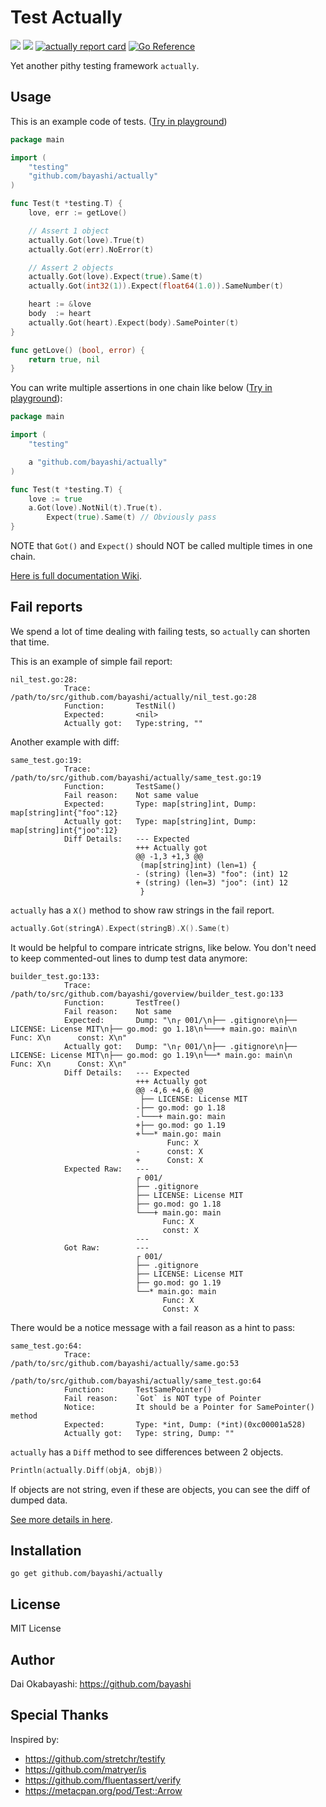 # Test Actually

<a href="https://github.com/bayashi/actually/blob/main/LICENSE"><img src="https://img.shields.io/badge/LICENSE-MIT-GREEN.png"></a>
<a href="https://github.com/bayashi/actually/actions"><img src="https://github.com/bayashi/actually/workflows/main/badge.svg?_t=1681289447"/></a>
<a href="https://goreportcard.com/report/github.com/bayashi/actually" title="actually report card" target="_blank"><img src="https://goreportcard.com/badge/github.com/bayashi/actually" alt="actually report card"></a>
<a href="https://pkg.go.dev/github.com/bayashi/actually" target="_blank"><img src="https://pkg.go.dev/badge/github.com/bayashi/actually.svg" alt="Go Reference"></a>

Yet another pithy testing framework `actually`.

## Usage

This is an example code of tests. ([Try in playground](https://go.dev/play/p/Ut-hIr3vmYQ))

```go
package main

import (
    "testing"
    "github.com/bayashi/actually"
)

func Test(t *testing.T) {
    love, err := getLove()

    // Assert 1 object
    actually.Got(love).True(t)
    actually.Got(err).NoError(t)

    // Assert 2 objects
    actually.Got(love).Expect(true).Same(t)
    actually.Got(int32(1)).Expect(float64(1.0)).SameNumber(t)

    heart := &love
    body  := heart
    actually.Got(heart).Expect(body).SamePointer(t)
}

func getLove() (bool, error) {
    return true, nil
}
```

You can write multiple assertions in one chain like below ([Try in playground](https://go.dev/play/p/GxCV1Ubg6Uo)):

```go
package main

import (
	"testing"

	a "github.com/bayashi/actually"
)

func Test(t *testing.T) {
    love := true
    a.Got(love).NotNil(t).True(t).
        Expect(true).Same(t) // Obviously pass
}
```

NOTE that `Got()` and `Expect()` should NOT be called multiple times in one chain.

[Here is full documentation Wiki](https://github.com/bayashi/actually/wiki).

## Fail reports

We spend a lot of time dealing with failing tests, so `actually` can shorten that time.

This is an example of simple fail report:

```
nil_test.go:28:
            Trace:          /path/to/src/github.com/bayashi/actually/nil_test.go:28
            Function:       TestNil()
            Expected:       <nil>
            Actually got:   Type:string, ""
```

Another example with diff:

```
same_test.go:19:
            Trace:          /path/to/src/github.com/bayashi/actually/same_test.go:19
            Function:       TestSame()
            Fail reason:    Not same value
            Expected:       Type: map[string]int, Dump: map[string]int{"foo":12}
            Actually got:   Type: map[string]int, Dump: map[string]int{"joo":12}
            Diff Details:   --- Expected
                            +++ Actually got
                            @@ -1,3 +1,3 @@
                             (map[string]int) (len=1) {
                            - (string) (len=3) "foo": (int) 12
                            + (string) (len=3) "joo": (int) 12
                             }
```

`actually` has a `X()` method to show raw strings in the fail report.

```go
actually.Got(stringA).Expect(stringB).X().Same(t)
```

It would be helpful to compare intricate strigns, like below. You don't need to keep commented-out lines to dump test data anymore:

```
builder_test.go:133:
            Trace:          /path/to/src/github.com/bayashi/goverview/builder_test.go:133
            Function:       TestTree()
            Fail reason:    Not same
            Expected:       Dump: "\n┌ 001/\n├── .gitignore\n├── LICENSE: License MIT\n├── go.mod: go 1.18\n└───+ main.go: main\n      Func: X\n      const: X\n"
            Actually got:   Dump: "\n┌ 001/\n├── .gitignore\n├── LICENSE: License MIT\n├── go.mod: go 1.19\n└──* main.go: main\n      Func: X\n      Const: X\n"
            Diff Details:   --- Expected
                            +++ Actually got
                            @@ -4,6 +4,6 @@
                             ├── LICENSE: License MIT
                            -├── go.mod: go 1.18
                            -└───+ main.go: main
                            +├── go.mod: go 1.19
                            +└──* main.go: main
                                   Func: X
                            -      const: X
                            +      Const: X
            Expected Raw:   ---
                            ┌ 001/
                            ├── .gitignore
                            ├── LICENSE: License MIT
                            ├── go.mod: go 1.18
                            └───+ main.go: main
                                  Func: X
                                  const: X
                            ---
            Got Raw:        ---
                            ┌ 001/
                            ├── .gitignore
                            ├── LICENSE: License MIT
                            ├── go.mod: go 1.19
                            └──* main.go: main
                                  Func: X
                                  Const: X
```

There would be a notice message with a fail reason as a hint to pass:

```
same_test.go:64:
            Trace:          /path/to/src/github.com/bayashi/actually/same.go:53
                                    /path/to/src/github.com/bayashi/actually/same_test.go:64
            Function:       TestSamePointer()
            Fail reason:    `Got` is NOT type of Pointer
            Notice:         It should be a Pointer for SamePointer() method
            Expected:       Type: *int, Dump: (*int)(0xc00001a528)
            Actually got:   Type: string, Dump: ""
```

`actually` has a `Diff` method to see differences between 2 objects.

```go
Println(actually.Diff(objA, objB))
```

If objects are not string, even if these are objects, you can see the diff of dumped data.

[See more details in here](https://github.com/bayashi/actually/wiki).

## Installation

    go get github.com/bayashi/actually

## License

MIT License

## Author

Dai Okabayashi: https://github.com/bayashi

## Special Thanks

Inspired by:

* https://github.com/stretchr/testify
* https://github.com/matryer/is
* https://github.com/fluentassert/verify
* https://metacpan.org/pod/Test::Arrow
